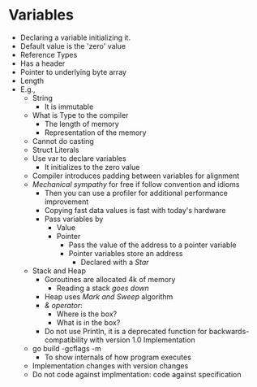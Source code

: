 # Variables

- Declaring a variable initializing it.
- Default value is the 'zero' value
- Reference Types
- Has a header
 - Pointer to underlying byte array
- Length
- E.g.,
  - String
    - It is immutable
  - What is Type to the compiler
    - The length of memory
    - Representation of the memory
  - Cannot do casting
  - Struct Literals
  - Use var to declare variables
    - It initializes to the zero value
  - Compiler introduces padding between variables for alignment
  - *Mechanical sympathy* for free if follow convention and idioms
    - Then you can use a profiler for additional performance improvement
    - Copying fast data values is fast with today's hardware
    - Pass variables by
      - Value
      - Pointer
        - Pass the value of the address to a pointer variable
        - Pointer variables store an address
          - Declared with a *Star*
  - Stack and Heap
    - Goroutines are allocated 4k of memory
      - Reading a stack *goes down*
    - Heap uses *Mark and Sweep* algorithm
    - *& operator*:
      - Where is the box?
      - What is in the box?
    - Do not use Println, it is a deprecated function for backwards-compatibility with version 1.0
  Implementation
  - go build -gcflags -m
    - To show internals of how program executes
  - Implementation changes with version changes
  - Do not code against implmentation: code against specification
